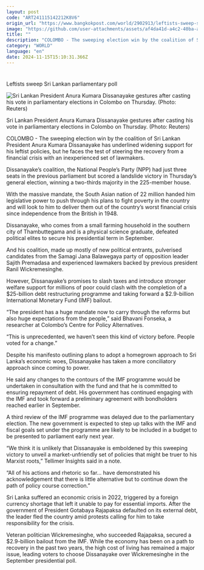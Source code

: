 ```yaml
---
layout: post
code: "ART241115142212K8V6"
origin_url: "https://www.bangkokpost.com/world/2902913/leftists-sweep-sri-lankan-parliamentary-poll"
image: "https://github.com/user-attachments/assets/af4da41d-a4c2-40ba-a1d3-f33d3a64afe1"
title: ""
description: "COLOMBO - The sweeping election win by the coalition of Sri Lankan President Anura Kumara Dissanayake has underlined widening support for his leftist policies, but he faces the test of steering the recovery from a financial crisis with an inexperienced set of lawmakers."
category: "WORLD"
language: "en"
date: 2024-11-15T15:10:31.366Z
---
```


# 

Leftists sweep Sri Lankan parliamentary poll

![Sri Lankan President Anura Kumara Dissanayake gestures after casting his vote in parliamentary elections in Colombo on Thursday. (Photo: Reuters)](https://github.com/user-attachments/assets/5326db72-8a9e-48ec-9d9c-2b1eaf78e06c)

Sri Lankan President Anura Kumara Dissanayake gestures after casting his vote in parliamentary elections in Colombo on Thursday. (Photo: Reuters)

COLOMBO - The sweeping election win by the coalition of Sri Lankan President Anura Kumara Dissanayake has underlined widening support for his leftist policies, but he faces the test of steering the recovery from a financial crisis with an inexperienced set of lawmakers.

Dissanayake’s coalition, the National People’s Party (NPP) had just three seats in the previous parliament but scored a landslide victory in Thursday’s general election, winning a two-thirds majority in the 225-member house.

With the massive mandate, the South Asian nation of 22 million handed him legislative power to push through his plans to fight poverty in the country and will look to him to deliver them out of the country’s worst financial crisis since independence from the British in 1948.

Dissanayake, who comes from a small farming household in the southern city of Thambuttegama and is a physical science graduate, defeated political elites to secure his presidential term in September.

And his coalition, made up mostly of new political entrants, pulverised candidates from the Samagi Jana Balawegaya party of opposition leader Sajith Premadasa and experienced lawmakers backed by previous president Ranil Wickremesinghe.

However, Dissanayake’s promises to slash taxes and introduce stronger welfare support for millions of poor could clash with the completion of a $25-billion debt restructuring programme and taking forward a $2.9-billion International Monetary Fund (IMF) bailout.

“The president has a huge mandate now to carry through the reforms but also huge expectations from the people,” said Bhavani Fonseka, a researcher at Colombo’s Centre for Policy Alternatives.

“This is unprecedented, we haven’t seen this kind of victory before. People voted for a change.”

Despite his manifesto outlining plans to adopt a homegrown approach to Sri Lanka’s economic woes, Dissanayake has taken a more conciliatory approach since coming to power.

He said any changes to the contours of the IMF programme would be undertaken in consultation with the fund and that he is committed to ensuring repayment of debt. His government has continued engaging with the IMF and took forward a preliminary agreement with bondholders reached earlier in September.

A third review of the IMF programme was delayed due to the parliamentary election. The new government is expected to step up talks with the IMF and fiscal goals set under the programme are likely to be included in a budget to be presented to parliament early next year.

“We think it is unlikely that Dissanayake is emboldened by this sweeping victory to unveil a market-unfriendly set of policies that might be truer to his Marxist roots,” Tellimer Insights said in a note.

“All of his actions and rhetoric so far… have demonstrated his acknowledgement that there is little alternative but to continue down the path of policy course correction.”

Sri Lanka suffered an economic crisis in 2022, triggered by a foreign currency shortage that left it unable to pay for essential imports. After the government of President Gotabaya Rajapaksa defaulted on its external debt, the leader fled the country amid protests calling for him to take responsibility for the crisis.

Veteran politician Wickremesinghe, who succeeded Rajapaksa, secured a $2.9-billion bailout from the IMF. While the economy has been on a path to recovery in the past two years, the high cost of living has remained a major issue, leading voters to choose Dissanayake over Wickremesinghe in the September presidential poll.